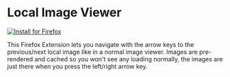 # Local Image Viewer

<!-- SHIELD IO BADGES INSTALL START -->
<a href="https://nikolockenvitz.github.io/local-image-viewer/xpi/local_image_viewer-0.5.1-fx.xpi">
<img src="https://img.shields.io/badge/firefox-v0.5.1-FF7139?logo=mozilla-firefox" alt="Install for Firefox" /></a>
<!-- SHIELD IO BADGES INSTALL END -->

This Firefox Extension lets you navigate with the arrow keys to the previous/next local image like in a normal image viewer.
Images are pre-rendered and cached so you won't see any loading normally, the images are just there when you press the left/right arrow key.
